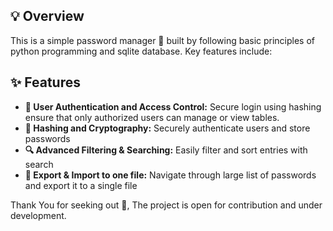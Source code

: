 ## 💡 Overview

This is a simple password manager 🔑 built by following basic principles of python programming and sqlite database. Key features include:

## ✨ Features

- **🔐 User Authentication and Access Control:** Secure login using hashing ensure that only authorized users can manage or view tables.
- **🔑 Hashing and Cryptography:** Securely authenticate users and store passwords
- **🔍 Advanced Filtering & Searching:** Easily filter and sort entries  with search
- **📄 Export & Import to one file:** Navigate through large list of passwords and export it to a single file

Thank You for seeking out 🤝,  The project is open for contribution and under development.
